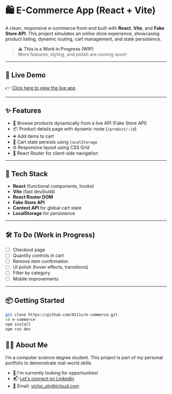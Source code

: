 
# 🛍️ E-Commerce App (React + Vite)

A clean, responsive e-commerce front-end built with **React**, **Vite**, and **Fake Store API**. This project simulates an online store experience, showcasing product listing, dynamic routing, cart management, and state persistence.

> ⚠️ **This is a Work in Progress (WIP)**  
> More features, styling, and polish are coming soon!

---

## 🚀 Live Demo

👉 [Click here to view the live app](https://0111v.github.io/e-commerce)

---

## ✨ Features

- 🛒 Browse products dynamically from a live API (Fake Store API)
- 📦 Product details page with dynamic route (`/product/:id`)
- ➕ Add items to cart
- 🔁 Cart state persists using `localStorage`
- 🌐 Responsive layout using CSS Grid
- 🔄 React Router for client-side navigation

---

## 🧠 Tech Stack

- **React** (functional components, hooks)
- **Vite** (fast dev/build)
- **React Router DOM**
- **Fake Store API**
- **Context API** for global cart state
- **LocalStorage** for persistence

---

## 🛠️ To Do (Work in Progress)

- [ ] Checkout page  
- [ ] Quantity controls in cart  
- [ ] Remove item confirmation  
- [ ] UI polish (hover effects, transitions)  
- [ ] Filter by category  
- [ ] Mobile improvements

---

## 📦 Getting Started

```bash
git clone https://github.com/0111v/e-commerce.git
cd e-commerce
npm install
npm run dev
```



## 🧑‍💻 About Me

I’m a computer science degree student. This project is part of my personal portfolio to demonstrate real-world skills.

- 💼 I'm currently looking for opportunities!
- 📬 [Let's connect on LinkedIn](https://www.linkedin.com/in/victor-oliveira-855844249/)
- 📧 Email: victor_oln@icloud.com

